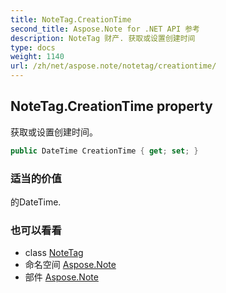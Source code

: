 ```yaml
---
title: NoteTag.CreationTime
second_title: Aspose.Note for .NET API 参考
description: NoteTag 财产. 获取或设置创建时间
type: docs
weight: 1140
url: /zh/net/aspose.note/notetag/creationtime/
---
```

## NoteTag.CreationTime property

获取或设置创建时间。

```csharp
public DateTime CreationTime { get; set; }
```

### 适当的价值

的DateTime.

### 也可以看看

* class [NoteTag](../)
* 命名空间 [Aspose.Note](../../notetag/)
* 部件 [Aspose.Note](../../../)


